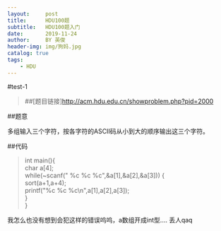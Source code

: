 ```yaml
---
layout:     post
title:      HDU100题
subtitle:   HDU100题入门
date:       2019-11-24
author:     BY 英俊
header-img: img/狗妈.jpg
catalog: true
tags:
    - HDU
---
```

#test-1  

>##[题目链接]http://acm.hdu.edu.cn/showproblem.php?pid=2000 

##题意

多组输入三个字符，按各字符的ASCII码从小到大的顺序输出这三个字符。

##代码  

>int main(){  
>	char a[4];  
>	while(~scanf(" %c %c %c",&a[1],&a[2],&a[3])) {  		
>		sort(a+1,a+4);  
>		printf("%c %c %c\n",a[1],a[2],a[3]);  
>   }  
> }  

 我怎么也没有想到会犯这样的错误呜呜，a数组开成int型.... 
 丢人qaq
 
